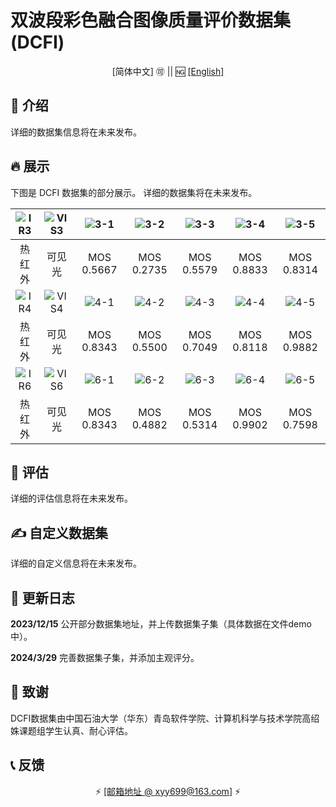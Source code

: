 # 双波段彩色融合图像质量评价数据集 (DCFI) 



</div>

<!--中/英 文档切换-->

<div align="center">

[简体中文] 🉑 || 🆖 [[English]](README.md)


</div>



## 📝 介绍

详细的数据集信息将在未来发布。

## 🔥 展示

下图是 DCFI 数据集的部分展示。 详细的数据集将在未来发布。

| ![IR3](https://songshangge0-1308994233.cos.ap-shanghai.myqcloud.com/IR3.bmp) | ![VIS3](https://songshangge0-1308994233.cos.ap-shanghai.myqcloud.com/VIS3.bmp) | ![3-1](https://songshangge0-1308994233.cos.ap-shanghai.myqcloud.com/3-1.jpg) | ![3-2](https://songshangge0-1308994233.cos.ap-shanghai.myqcloud.com/3-2.jpg) | ![3-3](https://songshangge0-1308994233.cos.ap-shanghai.myqcloud.com/3-3.jpg) | ![3-4](https://songshangge0-1308994233.cos.ap-shanghai.myqcloud.com/3-4.jpg) | ![3-5](https://songshangge0-1308994233.cos.ap-shanghai.myqcloud.com/3-5.jpg) |
| :----------------------------------------------------------: | :----------------------------------------------------------: | :----------------------------------------------------------: | :----------------------------------------------------------: | :----------------------------------------------------------: | :----------------------------------------------------------: | :----------------------------------------------------------: |
|                            热红外                            |                            可见光                            |                          MOS 0.5667                          |                          MOS 0.2735                          |                          MOS 0.5579                          |                          MOS 0.8833                          |                          MOS 0.8314                          |
| ![IR4](https://songshangge0-1308994233.cos.ap-shanghai.myqcloud.com/IR4.bmp) | ![VIS4](https://songshangge0-1308994233.cos.ap-shanghai.myqcloud.com/VIS4.bmp) | ![4-1](https://songshangge0-1308994233.cos.ap-shanghai.myqcloud.com/4-1.jpg) | ![4-2](https://songshangge0-1308994233.cos.ap-shanghai.myqcloud.com/4-2.jpg) | ![4-3](https://songshangge0-1308994233.cos.ap-shanghai.myqcloud.com/4-3.jpg) | ![4-4](https://songshangge0-1308994233.cos.ap-shanghai.myqcloud.com/4-4.jpg) | ![4-5](https://songshangge0-1308994233.cos.ap-shanghai.myqcloud.com/4-5.jpg) |
|                            热红外                            |                            可见光                            |                          MOS 0.8343                          |                          MOS 0.5500                          |                          MOS 0.7049                          |                          MOS 0.8118                          |                          MOS 0.9882                          |
| ![IR6](https://songshangge0-1308994233.cos.ap-shanghai.myqcloud.com/IR6.bmp) | ![VIS6](https://songshangge0-1308994233.cos.ap-shanghai.myqcloud.com/VIS6.bmp) | ![6-1](https://songshangge0-1308994233.cos.ap-shanghai.myqcloud.com/6-1.jpg) | ![6-2](https://songshangge0-1308994233.cos.ap-shanghai.myqcloud.com/6-2.jpg) | ![6-3](https://songshangge0-1308994233.cos.ap-shanghai.myqcloud.com/6-3.jpg) | ![6-4](https://songshangge0-1308994233.cos.ap-shanghai.myqcloud.com/6-4.jpg) | ![6-5](https://songshangge0-1308994233.cos.ap-shanghai.myqcloud.com/6-5.jpg) |
|                            热红外                            |                            可见光                            |                          MOS 0.8343                          |                          MOS 0.4882                          |                          MOS 0.5314                          |                          MOS 0.9902                          |                          MOS 0.7598                          |

## 🧰 评估

详细的评估信息将在未来发布。

## ✍ 自定义数据集

详细的自定义信息将在未来发布。

## 🔧 更新日志

**2023/12/15** 公开部分数据集地址，并上传数据集子集（具体数据在文件demo中）。

**2024/3/29** 完善数据集子集，并添加主观评分。

## 🌸 致谢

DCFI数据集由中国石油大学（华东）青岛软件学院、计算机科学与技术学院高绍姝课题组学生认真、耐心评估。

## 📞 反馈

</div>

<div align="center">

⚡ [[邮箱地址 @ xyy699@163.com]](xyy699@163.com) ⚡

</div>
